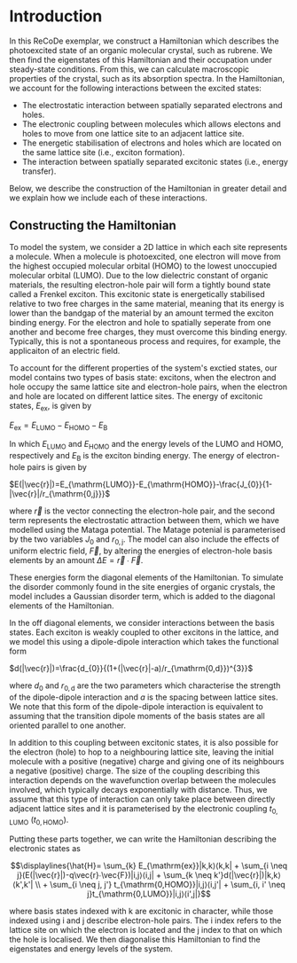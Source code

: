 # Introduction

In this ReCoDe exemplar, we construct a Hamiltonian which describes the photoexcited state of an organic molecular crystal, such as rubrene. We then find the eigenstates of this Hamiltonian and their occupation under steady-state conditions. From this, we can calculate macroscopic properties of the crystal, such as its absorption spectra. In the Hamiltonian, we account for the following interactions between the excited states:
* The electrostatic interaction between spatially separated electrons and holes.
* The electronic coupling between molecules which allows electons and holes to move from one lattice site to an adjacent lattice site.
* The energetic stabilisation of electrons and holes which are located on the same lattice site (i.e., exciton formation).
* The interaction between spatially separated excitonic states (i.e., energy transfer).

Below, we describe the construction of the Hamiltonian in greater detail and we explain how we include each of these interactions. 

## Constructing the Hamiltonian 
To model the system, we consider a 2D lattice in which each site represents a molecule. When a molecule is photoexcited, one electron will move from the highest occupied molecular orbital (HOMO) to the lowest unoccupied molecular orbital (LUMO). Due to the low dielectric constant of organic materials, the resulting electron-hole pair will form a tightly bound state called a Frenkel exciton. This excitonic state is energetically stabilised relative to two free charges in the same material, meaning that its energy is lower than the bandgap of the material by an amount termed the exciton binding energy. For the electron and hole to spatially seperate from one another and become free charges, they must overcome this binding energy. Typically, this is not a spontaneous process and requires, for example, the applicaiton of an electric field. 

To account for the different properties of the system's exctied states, our model contains two types of basis state: excitons, when the electron and hole occupy the same lattice site and electron-hole pairs, when the electron and hole are located on different lattice sites. The energy of excitonic states, $E_{\mathrm{ex}}$, is given by 

$E_{\mathrm{ex}}=E_{\mathrm{LUMO}}-E_{\mathrm{HOMO}}-E_{\mathrm{B}}$

In which $E_{\mathrm{LUMO}}$ and $E_{\mathrm{HOMO}}$ and the energy levels of the LUMO and HOMO, respectively and $E_{\mathrm{B}}$ is the exciton binding energy. The energy of electron-hole pairs is given by

$E(|\vec{r}|)=E_{\mathrm{LUMO}}-E_{\mathrm{HOMO}}-\frac{J_{0}}{1-|\vec{r}|/r_{\mathrm{0,j}}}$

where $\vec{r}$ is the vector connecting the electron-hole pair, and the second term represents the electrostatic attraction between them, which we have modelled using the Mataga potential. The Matage potenial is parameterised by the two variables $J_{0}$ and $r_{\mathrm{0,j}}$. The model can also include the effects of uniform electric field, $\vec{F}$, by altering the energies of electron-hole basis elements by an amount $\Delta E= \vec{r}∙\vec{F}$.

These energies form the diagonal elements of the Hamiltonian. To simulate the disorder commonly found in the site energies of organic crystals, the model includes a Gaussian disorder term, which is added to the diagonal elements of the Hamiltonian. 

In the off diagonal elements, we consider interactions between the basis states. Each exciton is weakly coupled to other excitons in the lattice, and we model this using a dipole-dipole interaction which takes the functional form

$d(|\vec{r}|)=\frac{d_{0}}{(1+(|\vec{r}|-a)/r_{\mathrm{0,d}})^{3}}$ 

where $d_{0}$ and $r_{\mathrm{0,d}}$ are the two parameters which characterise the strength of the dipole-dipole interaction and $a$ is the spacing between lattice sites. We note that this form of the dipole-dipole interaction is equivalent to assuming that the transition dipole moments of the basis states are all oriented parallel to one another. 

In addition to this coupling between excitonic states, it is also possible for the electron (hole) to hop to a neighbouring lattice site, leaving the initial molecule with a positive (negative) charge and giving one of its neighbours a negative (positive) charge. The size of the coupling describing this interaction depends on the wavefunction overlap between the molecules involved, which typically decays exponentially with distance. Thus, we assume that this type of interaction can only take place between directly adjacent lattice sites and it is parameterised by the electronic coupling $t_{\mathrm{0,LUMO}}$ ($t_{\mathrm{0,HOMO}}$). 

Putting these parts together, we can write the Hamiltonian describing the electronic states as

```math
\displaylines{\hat{H}= \sum_{k} E_{\mathrm{ex}}|k,k⟩⟨k,k| + \sum_{i \neq j}(E(|\vec{r}|)-q\vec{r}∙\vec{F})|i,j⟩⟨i,j| + \sum_{k \neq k'}d(|\vec{r}|)|k,k⟩⟨k',k'| \\ + \sum_{i \neq j, j'} t_{\mathrm{0,HOMO}}|i,j⟩⟨i,j'| + \sum_{i, i' \neq j}t_{\mathrm{0,LUMO}}|i,j⟩⟨i',j|}
```

where basis states indexed with k are excitonic in character, while those indexed using i and j describe electron-hole pairs. The i index refers to the lattice site on which the electron is located and the j index to that on which the hole is localised. We then diagonalise this Hamiltonian to find the eigenstates and energy levels of the system.
